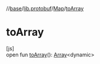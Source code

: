 //[base](../../../index.md)/[lib.protobuf](../index.md)/[Map](index.md)/[toArray](to-array.md)

# toArray

[js]\
open fun [toArray](to-array.md)(): [Array](https://kotlinlang.org/api/latest/jvm/stdlib/kotlin/-array/index.html)&lt;dynamic&gt;
